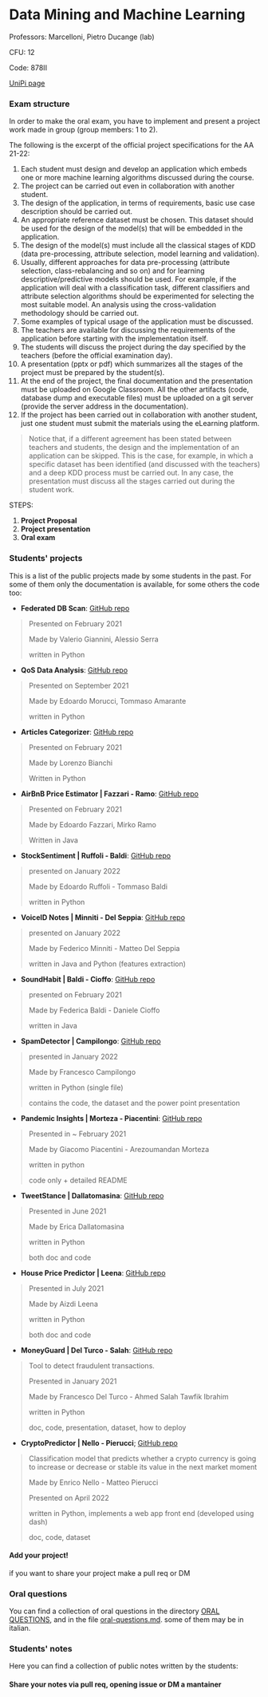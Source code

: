 # Data Mining and Machine Learning

Professors: Marcelloni, Pietro Ducange (lab)

CFU: 12

Code: 878II

[UniPi page](https://esami.unipi.it/esami2/programma.php?pg=ects&c=48213)

### Exam structure

In order to make the oral exam, you have to implement and present a project work made in group (group members: 1 to 2).

The following is the excerpt of the official project specifications for the AA 21-22:

1. Each student must design and develop an application which embeds one or more machine learning
algorithms discussed during the course.
2. The project can be carried out even in collaboration with another student.
3. The design of the application, in terms of requirements, basic use case description should be carried
out.
4. An appropriate reference dataset must be chosen. This dataset should be used for the design of the
model(s) that will be embedded in the application.
5. The design of the model(s) must include all the classical stages of KDD (data pre-processing,
attribute selection, model learning and validation).
6. Usually, different approaches for data pre-processing (attribute selection, class-rebalancing and so
on) and for learning descriptive/predictive models should be used. For example, if the application
will deal with a classification task, different classifiers and attribute selection algorithms should be
experimented for selecting the most suitable model. An analysis using the cross-validation
methodology should be carried out.
7. Some examples of typical usage of the application must be discussed.
8. The teachers are available for discussing the requirements of the application before starting with the
implementation itself.
9. The students will discuss the project during the day specified by the teachers (before the official
examination day).
10. A presentation (pptx or pdf) which summarizes all the stages of the project must be prepared by the
student(s).
11. At the end of the project, the final documentation and the presentation must be uploaded on Google
Classroom. All the other artifacts (code, database dump and executable files) must be uploaded on
a git server (provide the server address in the documentation).
12. If the project has been carried out in collaboration with another student, just one student must
submit the materials using the eLearning platform.

>Notice that, if a different agreement has been stated between teachers and students, the design and the
implementation of an application can be skipped. This is the case, for example, in which a specific dataset
has been identified (and discussed with the teachers) and a deep KDD process must be carried out. In
any case, the presentation must discuss all the stages carried out during the student work.

STEPS:
1. **Project Proposal**
2. **Project presentation**
3. **Oral exam**

### Students' projects

This is a list of the public projects made by some students in the past. For some of them only the documentation is available, for some others the code too:
- **Federated DB Scan**: [GitHub repo](https://github.com/ValeGian/FederatedDBSCAN)
>Presented on February 2021
>
>Made by Valerio Giannini, Alessio Serra
>
>written in Python
- **QoS Data Analysis**: [GitHub repo](https://github.com/TommyTheHuman/DataMining-QoSDataAnalysis)
>Presented on September 2021
>
>Made by Edoardo Morucci, Tommaso Amarante
>
>written in Python
- **Articles Categorizer**: [GitHub repo](https://github.com/lorebianchi98/ArticlesCategorizer)
>Presented on February 2021
>
>Made by Lorenzo Bianchi
>
>Written in Python
- **AirBnB Price Estimator | Fazzari - Ramo**: [GitHub repo](https://github.com/edofazza/AirBnBPriceEstimator)
>Presented on February 2021
>
>Made by Edoardo Fazzari, Mirko Ramo
>
>Written in Java
- **StockSentiment | Ruffoli - Baldi**: [GitHub repo](https://github.com/edoardoruffoli/StockSentiment)
>presented on January 2022
> 
>Made by Edoardo Ruffoli - Tommaso Baldi
>
>written in Python
- **VoiceID Notes | Minniti - Del Seppia**: [GitHub repo](https://github.com/federicominniti/VoiceIDNotes)
>presented on January 2022
>
>Made by Federico Minniti - Matteo Del Seppia
>
>written in Java and Python (features extraction)
- **SoundHabit | Baldi - Cioffo**: [GitHub repo](https://github.com/danielecioffo/SoundHabit)
>presented on February 2021
>
>Made by Federica Baldi - Daniele Cioffo
>
>written in Java
- **SpamDetector | Campilongo**: [GitHub repo](https://github.com/FraCamp/SpamDetector)
>presented in January 2022
>
>Made by Francesco Campilongo
>
>written in Python (single file)
>
>contains the code, the dataset and the power point presentation
- **Pandemic Insights | Morteza - Piacentini**: [GitHub repo](https://github.com/morarez/Pandemic-Insights)
>Presented in ~ February 2021
>
>Made by Giacomo Piacentini - Arezoumandan Morteza
>
>written in python
>
>code only + detailed README
- **TweetStance | Dallatomasina**: [GitHub repo](https://github.com/EricaDallatomasina/DMML-project)
>Presented in June 2021
>
>Made by Erica Dallatomasina
>
>written in Python
>
>both doc and code
- **House Price Predictor | Leena**: [GitHub repo](https://github.com/leenaaizdee/DMMLProject)
>Presented in July 2021
>
>Made by Aizdi Leena
>
>written in Python
>
>both doc and code
- **MoneyGuard | Del Turco - Salah**: [GitHub repo](https://github.com/ahmed531998/MoneyGuard)
>Tool to detect fraudulent transactions.
>
>Presented in January 2021
>
>Made by Francesco Del Turco - Ahmed Salah Tawfik Ibrahim
>
>written in Python
>
>doc, code, presentation, dataset, how to deploy
- **CryptoPredictor | Nello - Pierucci**; [GitHub repo](https://github.com/pieruccim/CryptoPredictor)
>Classification model that predicts whether a crypto currency is going to increase or decrease or stable its value in the next market moment
>
>Made by Enrico Nello - Matteo Pierucci
>
>Presented on April 2022
>
>written in Python, implements a web app front end (developed using dash)
>
>doc, code, dataset

#### **Add your project!** 
if you want to share your project make a pull req or DM


### Oral questions

You can find a collection of oral questions in the directory [ORAL QUESTIONS](oral-questions), and in the file [oral-questions.md](oral-questions.md). some of them may be in italian.


### Students' notes

Here you can find a collection of public notes written by the students:

#### Share your notes via pull req, opening issue or DM a mantainer